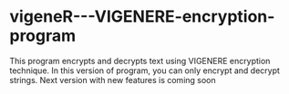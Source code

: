 # vigeneR---VIGENERE-encryption-program
This program encrypts and decrypts text using VIGENERE encryption technique.
In this version of program, you can only encrypt and decrypt strings.
Next version with new features is coming soon
